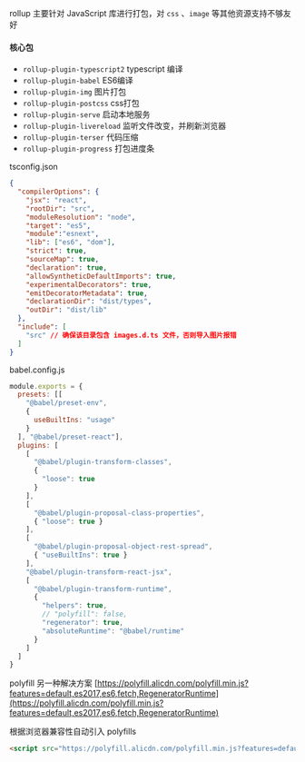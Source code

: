 rollup 主要针对 JavaScript 库进行打包，对 `css` 、`image` 等其他资源支持不够友好

#### 核心包

- `rollup-plugin-typescript2` typescript 编译
- `rollup-plugin-babel` ES6编译
- `rollup-plugin-img` 图片打包
- `rollup-plugin-postcss` css打包
- `rollup-plugin-serve` 启动本地服务
- `rollup-plugin-livereload` 监听文件改变，并刷新浏览器
- `rollup-plugin-terser` 代码压缩
- `rollup-plugin-progress` 打包进度条

tsconfig.json
```json
{
  "compilerOptions": {
    "jsx": "react",
    "rootDir": "src",
    "moduleResolution": "node",
    "target": "es5",
    "module":"esnext",
    "lib": ["es6", "dom"],
    "strict": true,
    "sourceMap": true,
    "declaration": true,
    "allowSyntheticDefaultImports": true,
    "experimentalDecorators": true,
    "emitDecoratorMetadata": true,
    "declarationDir": "dist/types",
    "outDir": "dist/lib"
  },
  "include": [
    "src" // 确保该目录包含 images.d.ts 文件，否则导入图片报错
  ]
}
```

babel.config.js
```javascript
module.exports = {
  presets: [[
    "@babel/preset-env",
    {
      useBuiltIns: "usage"
    }
  ], "@babel/preset-react"],
  plugins: [
    [
      "@babel/plugin-transform-classes",
      {
        "loose": true
      }
    ],
    [
      "@babel/plugin-proposal-class-properties", 
      { "loose": true }
    ],
    [
      "@babel/plugin-proposal-object-rest-spread",
      { "useBuiltIns": true }
    ],
    "@babel/plugin-transform-react-jsx",
    [
      "@babel/plugin-transform-runtime",
      {
        "helpers": true,
        // "polyfill": false,
        "regenerator": true,
        "absoluteRuntime": "@babel/runtime"
      }
    ]
  ]
}
```

polyfill 另一种解决方案
[https://polyfill.alicdn.com/polyfill.min.js?features=default,es2017,es6,fetch,RegeneratorRuntime](https://polyfill.alicdn.com/polyfill.min.js?features=default,es2017,es6,fetch,RegeneratorRuntime)

根据浏览器兼容性自动引入 polyfills
```html
<script src="https://polyfill.alicdn.com/polyfill.min.js?features=default,es2017,es6,fetch,RegeneratorRuntime"></script>
```